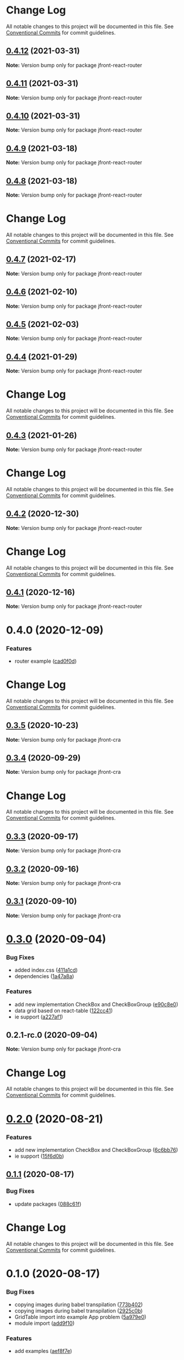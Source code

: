 # Change Log

All notable changes to this project will be documented in this file.
See [Conventional Commits](https://conventionalcommits.org) for commit guidelines.

## [0.4.12](https://github.com/Jepria/jfront-ui/compare/jfront-react-router@0.4.11...jfront-react-router@0.4.12) (2021-03-31)

**Note:** Version bump only for package jfront-react-router





## [0.4.11](https://github.com/Jepria/jfront-ui/compare/jfront-react-router@0.4.10...jfront-react-router@0.4.11) (2021-03-31)

**Note:** Version bump only for package jfront-react-router





## [0.4.10](https://github.com/Jepria/jfront-ui/compare/jfront-react-router@0.4.9...jfront-react-router@0.4.10) (2021-03-31)

**Note:** Version bump only for package jfront-react-router





## [0.4.9](https://github.com/Jepria/jfront-ui/compare/jfront-react-router@0.4.8...jfront-react-router@0.4.9) (2021-03-18)

**Note:** Version bump only for package jfront-react-router





## [0.4.8](https://github.com/Jepria/jfront-ui/compare/jfront-react-router@0.4.7...jfront-react-router@0.4.8) (2021-03-18)

**Note:** Version bump only for package jfront-react-router





# Change Log

All notable changes to this project will be documented in this file. See
[Conventional Commits](https://conventionalcommits.org) for commit guidelines.

## [0.4.7](https://github.com/Jepria/jfront-ui/compare/jfront-react-router@0.4.6...jfront-react-router@0.4.7) (2021-02-17)

**Note:** Version bump only for package jfront-react-router

## [0.4.6](https://github.com/Jepria/jfront-ui/compare/jfront-react-router@0.4.5...jfront-react-router@0.4.6) (2021-02-10)

**Note:** Version bump only for package jfront-react-router

## [0.4.5](https://github.com/Jepria/jfront-ui/compare/jfront-react-router@0.4.4...jfront-react-router@0.4.5) (2021-02-03)

**Note:** Version bump only for package jfront-react-router

## [0.4.4](https://github.com/Jepria/jfront-ui/compare/jfront-react-router@0.4.3...jfront-react-router@0.4.4) (2021-01-29)

**Note:** Version bump only for package jfront-react-router

# Change Log

All notable changes to this project will be documented in this file. See
[Conventional Commits](https://conventionalcommits.org) for commit guidelines.

## [0.4.3](https://github.com/Jepria/jfront-ui/compare/jfront-react-router@0.4.2...jfront-react-router@0.4.3) (2021-01-26)

**Note:** Version bump only for package jfront-react-router

# Change Log

All notable changes to this project will be documented in this file. See
[Conventional Commits](https://conventionalcommits.org) for commit guidelines.

## [0.4.2](https://github.com/Jepria/jfront-ui/compare/jfront-react-router@0.4.1...jfront-react-router@0.4.2) (2020-12-30)

**Note:** Version bump only for package jfront-react-router

# Change Log

All notable changes to this project will be documented in this file. See
[Conventional Commits](https://conventionalcommits.org) for commit guidelines.

## [0.4.1](https://github.com/Jepria/jfront-ui/compare/jfront-react-router@0.4.0...jfront-react-router@0.4.1) (2020-12-16)

**Note:** Version bump only for package jfront-react-router

# 0.4.0 (2020-12-09)

### Features

- router example
  ([cad0f0d](https://github.com/Jepria/jfront-ui/commit/cad0f0dcf053db0d1a88a510fd299b4f9e66598d))

# Change Log

All notable changes to this project will be documented in this file. See
[Conventional Commits](https://conventionalcommits.org) for commit guidelines.

## [0.3.5](https://github.com/Jepria/jfront-ui/compare/jfront-cra@0.3.4...jfront-cra@0.3.5) (2020-10-23)

**Note:** Version bump only for package jfront-cra

## [0.3.4](https://github.com/Jepria/jfront-ui/compare/jfront-cra@0.3.3...jfront-cra@0.3.4) (2020-09-29)

**Note:** Version bump only for package jfront-cra

# Change Log

All notable changes to this project will be documented in this file. See
[Conventional Commits](https://conventionalcommits.org) for commit guidelines.

## [0.3.3](https://github.com/Jepria/jfront-ui/compare/jfront-cra@0.3.2...jfront-cra@0.3.3) (2020-09-17)

**Note:** Version bump only for package jfront-cra

## [0.3.2](https://github.com/Jepria/jfront-ui/compare/jfront-cra@0.3.1...jfront-cra@0.3.2) (2020-09-16)

**Note:** Version bump only for package jfront-cra

## [0.3.1](https://github.com/Jepria/jfront-ui/compare/jfront-cra@0.3.0...jfront-cra@0.3.1) (2020-09-10)

**Note:** Version bump only for package jfront-cra

# [0.3.0](https://github.com/Jepria/jfront-ui/compare/jfront-cra@0.2.0...jfront-cra@0.3.0) (2020-09-04)

### Bug Fixes

- added index.css
  ([411a1cd](https://github.com/Jepria/jfront-ui/commit/411a1cde916b09fa7f4e202e82b26c612fca4308))
- dependencies
  ([1a47a8a](https://github.com/Jepria/jfront-ui/commit/1a47a8addf43cfa9035364fa219c4b01fe6ee0fa))

### Features

- add new implementation CheckBox and CheckBoxGroup
  ([e90c8e0](https://github.com/Jepria/jfront-ui/commit/e90c8e09f5e3a3e6e4c3cb3780893ae871ce8aa5))
- data grid based on react-table
  ([122cc41](https://github.com/Jepria/jfront-ui/commit/122cc41ac883337a140fdc745893ab00cb0cd37a))
- ie support
  ([a227af1](https://github.com/Jepria/jfront-ui/commit/a227af136d021c8adce0863607dc934d0320f35e))

## 0.2.1-rc.0 (2020-09-04)

**Note:** Version bump only for package jfront-cra

# Change Log

All notable changes to this project will be documented in this file. See
[Conventional Commits](https://conventionalcommits.org) for commit guidelines.

# [0.2.0](https://github.com/Jepria/jfront-ui/compare/jfront-cra@0.1.1...jfront-cra@0.2.0) (2020-08-21)

### Features

- add new implementation CheckBox and CheckBoxGroup
  ([6c6bb76](https://github.com/Jepria/jfront-ui/commit/6c6bb76f9243c445b06a6a7ca330f167c7f79486))
- ie support
  ([15f6d0b](https://github.com/Jepria/jfront-ui/commit/15f6d0b94508cbcb9decad08fce6753c8f2b63ef))

## [0.1.1](https://github.com/Jepria/jfront-ui/compare/jfront-cra@0.1.0...jfront-cra@0.1.1) (2020-08-17)

### Bug Fixes

- update packages
  ([088c61f](https://github.com/Jepria/jfront-ui/commit/088c61f2c7e5b4240adba0f4565ce43a23487d43))

# Change Log

All notable changes to this project will be documented in this file. See
[Conventional Commits](https://conventionalcommits.org) for commit guidelines.

# 0.1.0 (2020-08-17)

### Bug Fixes

- copying images during babel transpilation
  ([773b402](https://github.com/Jepria/jfront-components/commit/773b4022c35d4aadf8ae2897b39ddb4107a810b1))
- copying images during babel transpilation
  ([2925c0b](https://github.com/Jepria/jfront-components/commit/2925c0b3a8eb7d7e07deeeb3d24137b1bf48078e))
- GridTable import into example App problem
  ([5a979e0](https://github.com/Jepria/jfront-components/commit/5a979e0a27fe78131c3c722865fa6cfe41be44c9))
- module import
  ([add9f10](https://github.com/Jepria/jfront-components/commit/add9f100aabefa240473c6b5152c00c5668f5a6f))

### Features

- add examples
  ([aef8f7e](https://github.com/Jepria/jfront-components/commit/aef8f7edb9ec8c9b62f6c37f568f848a3e11f11f))

